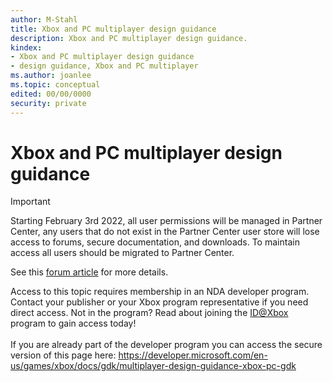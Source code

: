 ```yaml
---
author: M-Stahl
title: Xbox and PC multiplayer design guidance
description: Xbox and PC multiplayer design guidance.
kindex:
- Xbox and PC multiplayer design guidance
- design guidance, Xbox and PC multiplayer
ms.author: joanlee
ms.topic: conceptual
edited: 00/00/0000
security: private
---
```


# Xbox and PC multiplayer design guidance
> [!IMPORTANT]
> Starting February 3rd 2022, all user permissions will be managed in Partner Center, any users that do not exist in the Partner Center user store will lose access to forums, secure documentation, and downloads. To maintain access all users should be migrated to Partner Center. <p></p>See this <a href="https://forums.xboxlive.com/articles/132187/breaking-change-user-access-for-forums-secure-docu.html">forum article</a> for more details.  

 Access to this topic requires membership in an NDA developer program. Contact your publisher or your Xbox program representative if you need direct access. Not in the program? Read about joining the <a href="https://www.xbox.com/Developers/id">ID@Xbox</a> program to gain access today!  <br/><br/>If you are already part of the developer program you can access the secure version of this page here: <a target="_blank" href="https://developer.microsoft.com/en-us/games/xbox/docs/gdk/multiplayer-design-guidance-xbox-pc-gdk">https://developer.microsoft.com/en-us/games/xbox/docs/gdk/multiplayer-design-guidance-xbox-pc-gdk</a>